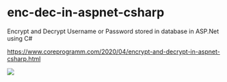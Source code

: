 # enc-dec-in-aspnet-csharp
Encrypt and Decrypt Username or Password stored in database in ASP.Net using C#

https://www.coreprogramm.com/2020/04/encrypt-and-decrypt-in-aspnet-csharp.html

<img src="https://1.bp.blogspot.com/-edQc5Y49W5U/XpXdVfW83FI/AAAAAAAACK0/wUHCvpPILqMW-hgtXNfUn-YAY1vxSnx3ACLcBGAsYHQ/s1600/coreprogram_encdec_aspnet-2.png"/>
